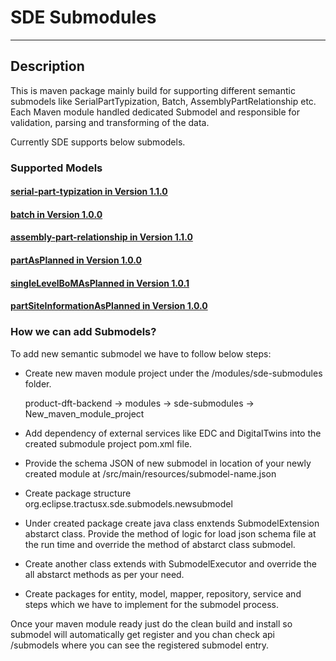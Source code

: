 # SDE Submodules
---
## Description
This is maven package mainly build for supporting different semantic submodels like SerialPartTypization, Batch, AssemblyPartRelationship etc. 
Each Maven module handled dedicated Submodel and responsible for validation, parsing and transforming of the data.

Currently SDE supports below submodels.
 
### Supported Models

#### [serial-part-typization in Version 1.1.0]
#### [batch in Version 1.0.0]
#### [assembly-part-relationship in Version 1.1.0]
#### [partAsPlanned in Version 1.0.0]
#### [singleLevelBoMAsPlanned in Version 1.0.1]
#### [partSiteInformationAsPlanned in Version 1.0.0]

### How we can add Submodels?

To add new semantic submodel we have to follow below steps:

- Create new maven module project under the /modules/sde-submodules folder.
  
  product-dft-backend -> modules -> sde-submodules -> New_maven_module_project

- Add dependency of external services like EDC and DigitalTwins into the created submodule project pom.xml file.
- Provide the schema JSON of new submodel in location of your newly created module at /src/main/resources/submodel-name.json
- Create package structure org.eclipse.tractusx.sde.submodels.newsubmodel 
- Under created package create java class enxtends SubmodelExtension abstarct class. Provide the method of logic for load json schema file at the run time and override the method of abstarct class submodel.
- Create another class extends with SubmodelExecutor and override the all abstarct methods as per your need.
- Create packages for entity, model, mapper, repository, service and steps which we have to implement for the submodel process.

Once your maven module ready just do the clean build and install so submodel will automatically get register and you chan check  api /submodels where you can see the registered submodel entry. 



[serial-part-typization in Version 1.1.0]: serial-part-typization/serial-part-typization.md
[batch in Version 1.0.0]: batch/batch.md
[assembly-part-relationship in Version 1.1.0]: assembly-part-relationship/assembly-part-relationship.md
[partAsPlanned in Version 1.0.0]: part-as-planned/part-as-planned.md
[singleLevelBoMAsPlanned in Version 1.0.1]: single-level-bom-as-planned/single-level-bom-as-planned.md
[partSiteInformationAsPlanned in Version 1.0.0]: part-site-information-as-planned/part-site-information-as-planned.md
